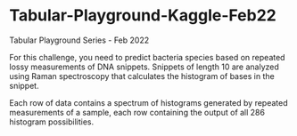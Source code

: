 # Tabular-Playground-Kaggle-Feb22
Tabular Playground Series - Feb 2022

For this challenge, you need to predict bacteria species based on repeated lossy measurements of DNA snippets. Snippets of length 10 are analyzed using Raman spectroscopy that calculates the histogram of bases in the snippet.

Each row of data contains a spectrum of histograms generated by repeated measurements of a sample, each row containing the output of all 286 histogram possibilities.

